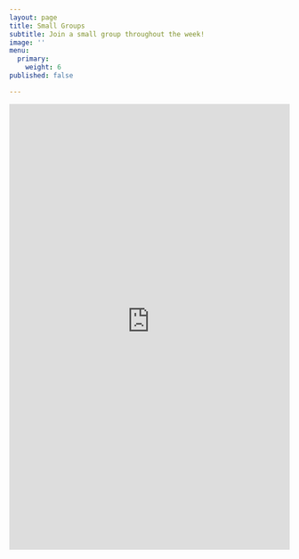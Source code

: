 ```yaml
---
layout: page
title: Small Groups
subtitle: Join a small group throughout the week!
image: ''
menu:
  primary:
    weight: 6
published: false

---
```

<iframe frameborder="0" height="800" allowtransparent="yes" scrolling="yes" src="https://libertychurchwales.churchsuite.com/embed/v2/smallgroups/3c0f6ccb-b2f2-4f2c-9598-0c30696f99e4" style="border-width:0" width="100%"></iframe>